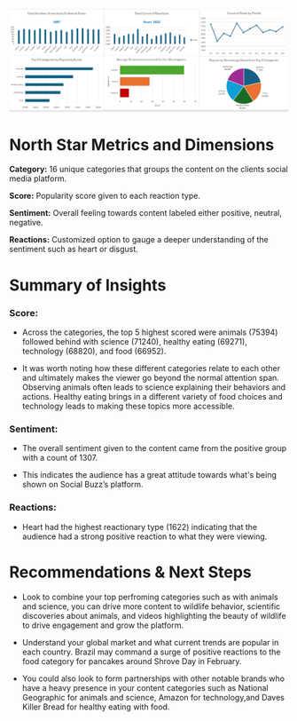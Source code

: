 ![](https://github.com/Juwan23D/Accenture-project/blob/main/Accenture%20dash.png)

# North Star Metrics and Dimensions
**Category:** 16 unique categories that groups the content on the clients social media platform.

**Score:** Popularity score given to each reaction type.

**Sentiment:** Overall feeling towards content labeled either positive, neutral, negative.

**Reactions:** Customized option to gauge a deeper understanding of the sentiment such as heart or disgust.



# Summary of Insights

### Score:

* Across the categories, the top 5 highest scored were animals (75394) followed behind with science (71240), healthy eating (69271), technology (68820), and food (66952).

* It was worth noting how these different categories relate to each other and ultimately makes the viewer go beyond the normal attention span. Observing animals often leads to science explaining their behaviors and actions. Healthy eating brings in a different variety of food choices and technology leads to making these topics more accessible.

### Sentiment:

* The overall sentiment given to the content came from the positive group with a count of 1307. 

* This indicates the audience has a great attitude towards what's being shown on Social Buzz’s platform.

### Reactions:

* Heart had the highest reactionary type (1622) indicating that the audience had a strong positive reaction to what they were viewing. 

# Recommendations & Next Steps

* Look to combine your top perfroming categories such as with animals and science, you can drive more content to wildlife behavior, scientific discoveries about animals, and videos highlighting the beauty of wildlife to drive engagement and grow the platform.

* Understand your global market and what current trends are popular in each country. Brazil may command a surge of positive reactions to the food category for pancakes around Shrove Day in February. 

* You could also look to form partnerships with other notable brands who have a heavy presence in your content categories such as National Geographic for animals and science, Amazon for technology,and Daves Killer Bread for healthy eating with food. 

